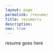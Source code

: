 ```yaml
---
layout: page
permalink: /resume/
title: resume/cv
description: 
nav: true
---
```


resume goes here
